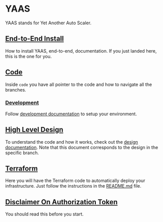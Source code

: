 # YAAS

YAAS stands for Yet Another Auto Scaler.

## [End-to-End Install](./INSTALL.md)

How to install YAAS, end-to-end, documentation. If you just landed here, this is the one for you.

## [Code](./code)

Inside `code` you have all pointer to the code and how to navigate all the branches.

### [Development](./DEVELOPMENT.md)

Follow [development documentation](./DEVELOPMENT.md) to setup your environment.

## [High Level Design](./DESIGN.md)

To understand the code and how it works, check out the [design documentation](./DESIGN.md).
Note that this document corresponds to the design in the specific branch.

## [Terraform](./terraform)

Here you will have the Terraform code to automatically deploy your infrastructure.
Just follow the instructions in the [README.md](./terraform/README.md) file.

## [Disclaimer On Authorization Token](./OAUTH.md)

You should read this before you start.
